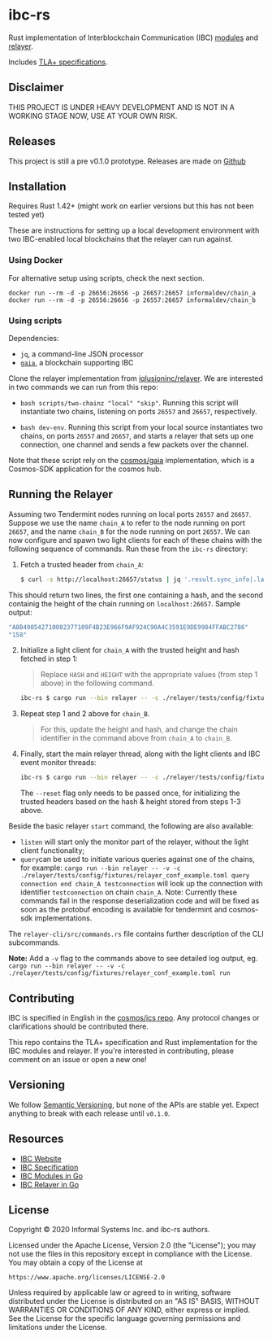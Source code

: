 # ibc-rs

Rust implementation of Interblockchain Communication (IBC) 
[modules](/modules) and 
[relayer](/relayer).

Includes [TLA+ specifications](/docs/spec).

## Disclaimer

THIS PROJECT IS UNDER HEAVY DEVELOPMENT AND IS NOT IN A WORKING STAGE NOW, USE AT YOUR OWN RISK.

## Releases

This project is still a pre v0.1.0 prototype. Releases are made on 
[Github](https://github.com/informalsystems/ibc-rs/releases)

## Installation 

Requires Rust 1.42+ (might work on earlier versions but this has not been tested yet)

These are instructions for setting up a local development environment with two
IBC-enabled local blockchains that the relayer can run against.

### Using Docker
For alternative setup using scripts, check the next section.
```shell script
docker run --rm -d -p 26656:26656 -p 26657:26657 informaldev/chain_a
docker run --rm -d -p 26556:26656 -p 26557:26657 informaldev/chain_b
```

### Using scripts
Dependencies:

- `jq`, a command-line JSON processor
- [`gaia`](https://github.com/cosmos/gaia), a blockchain supporting IBC 

Clone the relayer implementation from [iqlusioninc/relayer](https://github.com/iqlusioninc/relayer/).
We are interested in two commands we can run from this repo:

- `bash scripts/two-chainz "local" "skip"`. Running this script will instantiate two chains, listening on ports `26557` and `26657`, respectively.


- `bash dev-env`. Running this script from your local source instantiates two chains, on ports `26557` and `26657`, and starts a relayer that sets up one connection, one channel and sends a few packets over the channel.

Note that these script rely on the [cosmos/gaia](https://github.com/cosmos/gaia) implementation, which is a Cosmos-SDK application for the cosmos hub. 

## Running the Relayer

Assuming two Tendermint nodes running on local ports `26557` and `26657`.
Suppose we use the name `chain_A` to refer to the node running on port `26657`, and the name `chain_B` for the node running on port `26557`.
We can now configure and spawn two light clients for each of these chains with the following sequence of commands.
Run these from the `ibc-rs` directory:

1. Fetch a trusted header from `chain_A`:

    ```bash
    $ curl -s http://localhost:26657/status | jq '.result.sync_info|.latest_block_hash,.latest_block_height'
    ```

This should return two lines, the first one containing a hash, and the second containig the height of the chain running on `localhost:26657`.
Sample output:

```bash
"A8B490542710082377109F4B23E966F9AF924C90A4C3591E9DE9984FFABC2786"
"158"
```

2. Initialize a light client for `chain_A` with the trusted height and hash fetched in step 1:
    
    > Replace `HASH` and `HEIGHT` with the appropriate values (from step 1 above) in the following command.

    ```bash
    ibc-rs $ cargo run --bin relayer -- -c ./relayer/tests/config/fixtures/relayer_conf_example.toml light init -x HASH -h HEIGHT chain_A
    ```

3. Repeat step 1 and 2 above for `chain_B`.

    > For this, update the height and hash, and change the chain identifier in the command above from `chain_A` to `chain_B`.

4. Finally, start the main relayer thread, along with the light clients and IBC event monitor threads:

    ```bash
    ibc-rs $ cargo run --bin relayer -- -c ./relayer/tests/config/fixtures/relayer_conf_example.toml start --reset
    ```

    The `--reset` flag only needs to be passed once, for initializing the trusted headers based on the hash & height stored from steps 1-3 above.

Beside the basic relayer `start` command, the following are also available:

- `listen` will start only the monitor part of the relayer, without the light client functionality;
- `query`can be used to initiate various queries against one of the chains, for example: `cargo run --bin relayer -- -v -c ./relayer/tests/config/fixtures/relayer_conf_example.toml query connection end chain_A testconnection` will look up the connection with identifier `testconnection` on chain `chain_A`.
Note: Currently these commands fail in the response deserialization code and will be fixed as soon as  the protobuf encoding is available for tendermint and cosmos-sdk implementations.

The `relayer-cli/src/commands.rs` file contains further description of the CLI subcommands.

**Note:** Add a `-v` flag to the commands above to see detailed log output, eg. `cargo run --bin relayer -- -v -c ./relayer/tests/config/fixtures/relayer_conf_example.toml run`

## Contributing

IBC is specified in English in the [cosmos/ics repo](https://github.com/cosmos/ics). Any
protocol changes or clarifications should be contributed there.

This repo contains the TLA+ specification and Rust implementation for the IBC
modules and relayer. If you're interested in contributing, please comment on an issue or open a new
one!

## Versioning

We follow [Semantic Versioning](https://semver.org/), but none of the APIs are stable yet. Expect
anything to break with each release until `v0.1.0`.

## Resources

- [IBC Website](https://cosmos.network/ibc)
- [IBC Specification](https://github.com/cosmos/ics)
- [IBC Modules in Go](https://github.com/cosmos/cosmos-sdk/tree/master/x/ibc)
- [IBC Relayer in Go](https://github.com/iqlusioninc/relayer)

## License

Copyright © 2020 Informal Systems Inc. and ibc-rs authors.

Licensed under the Apache License, Version 2.0 (the "License"); you may not use the files in this repository except in compliance with the License. You may obtain a copy of the License at

    https://www.apache.org/licenses/LICENSE-2.0

Unless required by applicable law or agreed to in writing, software distributed under the License is distributed on an "AS IS" BASIS, WITHOUT WARRANTIES OR CONDITIONS OF ANY KIND, either express or implied. See the License for the specific language governing permissions and limitations under the License.
